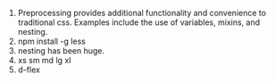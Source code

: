 1. Preprocessing provides additional functionality and convenience to traditional css. Examples include the use of variables, mixins, and nesting.
2. npm install -g less
3. nesting has been huge.
4. xs sm md lg xl
5. d-flex
